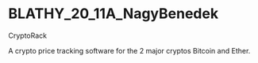 # BLATHY_20_11A_NagyBenedek

CryptoRack

A crypto price tracking software for the 2 major cryptos Bitcoin and Ether.

